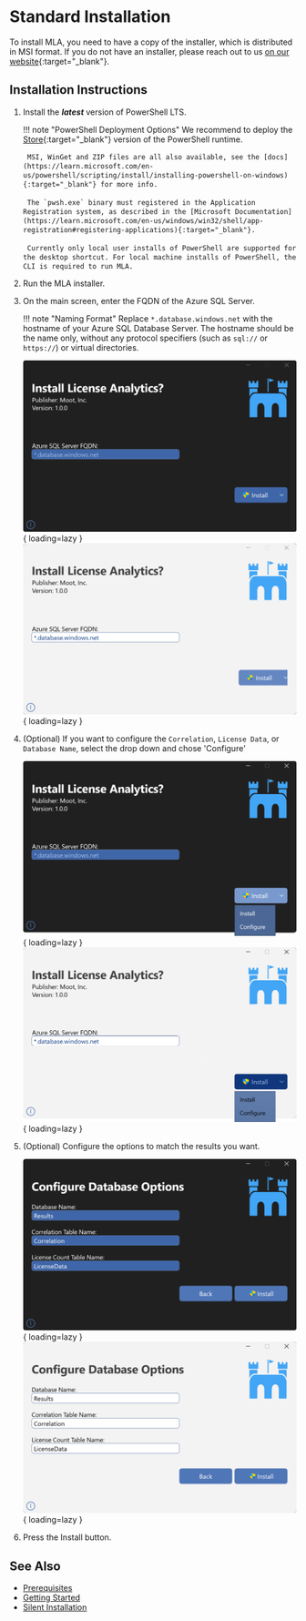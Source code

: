 # Standard Installation

To install MLA, you need to have a copy of the installer, which is distributed in MSI format.
If you do not have an installer, please reach out to us [on our website](https://mootinc.com/contact/){:target="_blank"}.

## Installation Instructions

1. Install the ***latest*** version of PowerShell LTS.

    !!! note "PowerShell Deployment Options"
        We recommend to deploy the [Store](https://www.microsoft.com/store/apps/9MZ1SNWT0N5D){:target="_blank"} version of the PowerShell runtime.

        MSI, WinGet and ZIP files are all also available, see the [docs](https://learn.microsoft.com/en-us/powershell/scripting/install/installing-powershell-on-windows){:target="_blank"} for more info.

        The `pwsh.exe` binary must registered in the Application Registration system, as described in the [Microsoft Documentation](https://learn.microsoft.com/en-us/windows/win32/shell/app-registration#registering-applications){:target="_blank"}.

        Currently only local user installs of PowerShell are supported for the desktop shortcut. For local machine installs of PowerShell, the CLI is required to run MLA.

2. Run the MLA installer.

3. On the main screen, enter the FQDN of the Azure SQL Server.

    !!! note "Naming Format"
        Replace `*.database.windows.net` with the hostname of your Azure SQL Database Server. The hostname should be the name only, without any protocol specifiers (such as `sql://` or `https://`) or virtual directories.

    ![Screenshot of the installer's main screen.](../assets/images/screenshots/Installer-Dark.png#only-dark){ loading=lazy }
    ![Screenshot of the installer's main screen.](../assets/images/screenshots/Installer-Light.png#only-light){ loading=lazy }

4. (Optional) If you want to configure the `Correlation`, `License Data`, or `Database Name`, select the drop down and chose 'Configure'

    ![Screenshot of the installer's main screen with the dropdown menu visible.](../assets/images/screenshots/Dropdown-Dark.png#only-dark){ loading=lazy }
    ![Screenshot of the installer's main screen with the dropdown menu visible.](../assets/images/screenshots/Dropdown-Light.png#only-light){ loading=lazy }

5. (Optional) Configure the options to match the results you want.

    ![Screenshot of the installer's optional configuration screen.](../assets/images/screenshots/AdvancedConfig-Dark.png#only-dark){ loading=lazy }
    ![Screenshot of the installer's optional configuration screen.](../assets/images/screenshots/AdvancedConfig-Light.png#only-light){ loading=lazy }

6. Press the Install button.

## See Also

- [Prerequisites](Prerequisites.md)
- [Getting Started](../Getting-Started.md)
- [Silent Installation](Silent-Installation.md)

